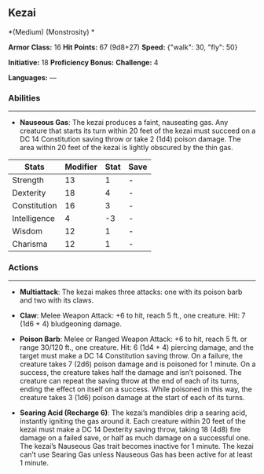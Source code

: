 ## Kezai
*(Medium) (Monstrosity) *

**Armor Class:** 16
**Hit Points:** 67 (9d8+27)
**Speed:** {"walk": 30, "fly": 50}

**Initiative:** 18
**Proficiency Bonus:**
**Challenge:** 4

**Languages:** —

### Abilities
 --- 
- **Nauseous Gas**: The kezai produces a faint, nauseating gas. Any creature that starts its turn within 20 feet of the kezai must succeed on a DC 14 Constitution saving throw or take 2 (1d4) poison damage. The area within 20 feet of the kezai is lightly obscured by the thin gas.



| Stats | Modifier | Stat | Save
| ---- | ---- | ---- | ---- |
| Strength | 13 | 1 | - |
| Dexterity | 18 | 4 | - |
| Constitution | 16 | 3 | - |
| Intelligence | 4 | -3 | - |
| Wisdom | 12 | 1 | - |
| Charisma | 12 | 1 | - |

### Actions
 --- 
- **Multiattack**: The kezai makes three attacks: one with its poison barb and two with its claws.

- **Claw**: Melee Weapon Attack: +6 to hit, reach 5 ft., one creature. Hit: 7 (1d6 + 4) bludgeoning damage.

- **Poison Barb**: Melee or Ranged Weapon Attack: +6 to hit, reach 5 ft. or range 30/120 ft., one creature. Hit: 6 (1d4 + 4) piercing damage, and the target must make a DC 14 Constitution saving throw. On a failure, the creature takes 7 (2d6) poison damage and is poisoned for 1 minute. On a success, the creature takes half the damage and isn’t poisoned. The creature can repeat the saving throw at the end of each of its turns, ending the effect on itself on a success. While poisoned in this way, the creature takes 3 (1d6) poison damage at the start of each of its turns.

- **Searing Acid (Recharge 6)**: The kezai’s mandibles drip a searing acid, instantly igniting the gas around it. Each creature within 20 feet of the kezai must make a DC 14 Dexterity saving throw, taking 18 (4d8) fire damage on a failed save, or half as much damage on a successful one. The kezai’s Nauseous Gas trait becomes inactive for 1 minute. The kezai can’t use Searing Gas unless Nauseous Gas has been active for at least 1 minute.

